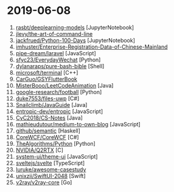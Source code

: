 # 2019-06-08

1. [rasbt/deeplearning-models](https://github.com/rasbt/deeplearning-models "A collection of various deep learning architectures, models, and tips") [JupyterNotebook]
2. [jlevy/the-art-of-command-line](https://github.com/jlevy/the-art-of-command-line "Master the command line, in one page") 
3. [jackfrued/Python-100-Days](https://github.com/jackfrued/Python-100-Days "Python - 100天从新手到大师") [JupyterNotebook]
4. [imhuster/Enterprise-Registration-Data-of-Chinese-Mainland](https://github.com/imhuster/Enterprise-Registration-Data-of-Chinese-Mainland "中国大陆 31 个省份1978 年至 2019 年一千多万工商企业注册信息，包含企业名称、注册地址、统一社会信用代码、地区、注册日期、经营范围、法人代表、注册资金、企业类型等详细资料。This repository is an dataset of over 10,000,000 enterprise registration data of 31 provinces in Chinese mainland from 1978 to 2019.【工商大数据】、【企业信息】、【enterprise registration data】。") 
5. [pipe-dream/laravel](https://github.com/pipe-dream/laravel "Create Laravel projects really fast") [JavaScript]
6. [sfyc23/EverydayWechat](https://github.com/sfyc23/EverydayWechat "每日自动给女朋友发微信暖心话。") [Python]
7. [dylanaraps/pure-bash-bible](https://github.com/dylanaraps/pure-bash-bible "📖 A collection of pure bash alternatives to external processes.") [Shell]
8. [microsoft/terminal](https://github.com/microsoft/terminal "The new Windows Terminal, and the original Windows console host -- all in the same place!") [C++]
9. [CarGuo/GSYFlutterBook](https://github.com/CarGuo/GSYFlutterBook "Flutter完整开发实战详解系列，提供在线预览和pdf下载，本系列将完整讲述：如何快速从 0 开发一个完整的 Flutter APP，配套高完成度 Flutter 开源项目 GSYGithubAppFlutter ，同时会提供一些Flutter的开发细节技巧，之后深入源码和实战为你全面解析 Flutter 。") 
10. [MisterBooo/LeetCodeAnimation](https://github.com/MisterBooo/LeetCodeAnimation "Demonstrate all the questions on LeetCode in the form of animation.（用动画的形式呈现解LeetCode题目的思路）") [Java]
11. [google-research/football](https://github.com/google-research/football "") [Python]
12. [duke7553/files-uwp](https://github.com/duke7553/files-uwp "More than just a rewrite of Windows Explorer") [C#]
13. [Snailclimb/JavaGuide](https://github.com/Snailclimb/JavaGuide "【Java学习+面试指南】 一份涵盖大部分Java程序员所需要掌握的核心知识。") [Java]
14. [entropic-dev/entropic](https://github.com/entropic-dev/entropic "🦝 📦 a package registry for anything, but mostly javascript 🦝 🦝 🦝") [JavaScript]
15. [CyC2018/CS-Notes](https://github.com/CyC2018/CS-Notes "📚 Basic Knowledge of Technical Interview（技术面试必备基础知识、Leetcode 题解、后端面试、Java 面试、春招、秋招、操作系统、计算机网络、系统设计）") [Java]
16. [mathieudutour/medium-to-own-blog](https://github.com/mathieudutour/medium-to-own-blog "Switch from Medium to your own blog in a few minutes") [JavaScript]
17. [github/semantic](https://github.com/github/semantic "Parsing, analyzing, and comparing source code across many languages") [Haskell]
18. [CoreWCF/CoreWCF](https://github.com/CoreWCF/CoreWCF "Main repository for the Core WCF project") [C#]
19. [TheAlgorithms/Python](https://github.com/TheAlgorithms/Python "All Algorithms implemented in Python") [Python]
20. [NVIDIA/Q2RTX](https://github.com/NVIDIA/Q2RTX "NVIDIA’s implementation of RTX ray-tracing in Quake II") [C]
21. [system-ui/theme-ui](https://github.com/system-ui/theme-ui "Build consistent, themeable React UIs based on design system constraints and design tokens") [JavaScript]
22. [sveltejs/svelte](https://github.com/sveltejs/svelte "Cybernetically enhanced web apps") [TypeScript]
23. [luruke/awesome-casestudy](https://github.com/luruke/awesome-casestudy "📕 Curated list of technical case studies on WebGL and creative development") 
24. [unixzii/SwiftUI-2048](https://github.com/unixzii/SwiftUI-2048 "A 2048 game writing with SwiftUI.") [Swift]
25. [v2ray/v2ray-core](https://github.com/v2ray/v2ray-core "A platform for building proxies to bypass network restrictions.") [Go]
